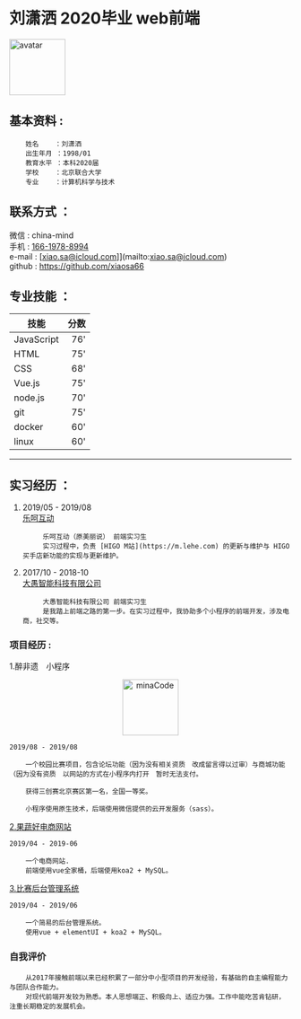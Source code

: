 # 刘潇洒 2020毕业 web前端


<p align="left">
  <img alt="avatar" src="https://zuifeiyi-1258006205.cos.ap-beijing.myqcloud.com/IMG_5926.JPG" width="100" max-width="100%">
</p>

## 基本资料 : 
        姓名    ：刘潇洒
        出生年月 ：1998/01
        教育水平 ：本科2020届
        学校    ：北京联合大学
        专业    ：计算机科学与技术


## 联系方式 ：
微信   : china-mind  
手机    : [166-1978-8994](tel:166-1978-8994)  
e-mail : [xiao.sa@icloud.com]](mailto:xiao.sa@icloud.com)  
github : https://github.com/xiaosa66

## 专业技能 ：
| 技能        | 分数     |
| --------   | -----:  |
| JavaScript |    76'  |
| HTML       |    75'  |
| CSS        |    68'  |
| Vue.js     |    75'  |
| node.js    |    70'  |
| git        |    75'  |
| docker     |    60'  |
| linux      |    60'  |



---
## 实习经历 ：
    
1. 2019/05 - 2019/08  
[乐呵互动](https://m.lehe.com)

            乐呵互动（原美丽说） 前端实习生
            实习过程中，负责 [HIGO M站](https://m.lehe.com) 的更新与维护与 HIGO 买手店新功能的实现与更新维护。



2. 2017/10 - 2018-10  
   [大愚智能科技有限公司](https://www.dayukeji.xin/#/join)

            大愚智能科技有限公司 前端实习生 
            是我踏上前端之路的第一步。在实习过程中，我协助多个小程序的前端开发，涉及电商，社交等。
    
### 项目经历 :

1.醉非遗　小程序
<p align="center">
  <img alt="minaCode" src="https://zuifeiyi-1258006205.cos.ap-beijing.myqcloud.com/IMG_5918.JPG" width="100" max-width="100%">
</p>


    2019/08 - 2019/08

        一个校园比赛项目，包含论坛功能（因为没有相关资质　改成留言得以过审）与商城功能（因为没有资质　以网站的方式在小程序内打开　暂时无法支付。

        获得三创赛北京赛区第一名，全国一等奖。

        小程序使用原生技术，后端使用微信提供的云开发服务（sass）。
    

[2.果蔬好电商网站](https://github.com/xiaosa66/guoshuhao)

    2019/04 - 2019-06

        一个电商网站.
        前端使用vue全家桶，后端使用koa2 + MySQL。


[3.比赛后台管理系统](https://github.com/xiaosa66/compManage)

    2019/04 - 2019/06

        一个简易的后台管理系统。
        使用vue + elementUI + koa2 + MySQL。

   
### 自我评价
    
        从2017年接触前端以来已经积累了一部分中小型项目的开发经验，有基础的自主编程能力与团队合作能力。  
        对现代前端开发较为熟悉。本人思想端正、积极向上、适应力强。工作中能吃苦肯钻研，注重长期稳定的发展机会。